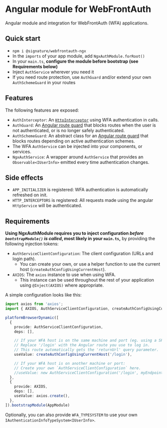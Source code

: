 # Angular module for WebFrontAuth

Angular module and integration for WebFrontAuth (WFA) applications.

## Quick start

- `npm i @signature/webfrontauth-ngx`
- In the `imports` of your app module, add `NgxAuthModule.forRoot()`
- In your `main.ts`, **configure the module before bootstrap (see Requirements below)**
- Inject `AuthService` wherever you need it
- If you need route protection, use `AuthGuard` and/or extend your own `AuthSchemeGuard` in your routes

## Features

The following features are exposed:

- `AuthInterceptor`: An [`HttpInterceptor`](https://angular.io/guide/http#intercepting-requests-and-responses) using WFA authentication in calls.
- `AuthGuard`: An [Angular route guard](https://angular.io/guide/router#milestone-5-route-guards) that blocks routes when the user is not authenticated, or is no longer safely authenticated.
- `AuthSchemeGuard`: An abstract class for an [Angular route guard](https://angular.io/guide/router#milestone-5-route-guards) that blocks routes depending on active authentication schemes.
- The WFA `AuthService` can be injected into your components, or services.
- `NgxAuthService`: A wrapper around `AuthService` that provides an `Observable<IUserInfo>` emitted every time authentication changes.

## Side effects

- `APP_INITIALIZER` is registered: WFA authentication is automatically refreshed on init.
- `HTTP_INTERCEPTORS` is registered: All requests made using the angular `HttpService` will be authenticated.

## Requirements

**Using NgxAuthModule requires you to inject configuration *before `bootstrapModule()` is called*, most likely in your `main.ts`,** by providing the following injection tokens:

- `AuthServiceClientConfiguration`: The client configuration (URLs and login path).
  - You can create your own, or use a helper function to use the current host (`createAuthConfigUsingCurrentHost`).
- `AXIOS`: The `axios` instance to use when using WFA.
  - This instance can be used throughout the rest of your application using `@Inject(AXIOS)` where appropriate.

A simple configuration looks like this:

```ts
import axios from 'axios';
import { AXIOS, AuthServiceClientConfiguration, createAuthConfigUsingCurrentHost } from '@signature/webfrontauth-ngx';

platformBrowserDynamic([
  {
    provide: AuthServiceClientConfiguration,
    deps: [],

    // If your WFA host is on the same machine and port (eg. using a SPA proxy):
    // Replace '/login' with the Angular route you use to log in.
    // This route automatically gets the 'returnUrl' query parameter.
    useValue: createAuthConfigUsingCurrentHost('/login'),

    // If your WFA host is on another machine or port:
    // Create your own `AuthServiceClientConfiguration` here.
    //useValue: new AuthServiceClientConfiguration('/login', myEndpoint)
  },
  {
    provide: AXIOS,
    deps: [],
    useValue: axios.create(),
  },
]).bootstrapModule(AppModule)
```

Optionally, you can also provide `WFA_TYPESYSTEM` to use your own `IAuthenticationInfoTypeSystem<IUserInfo>`.
